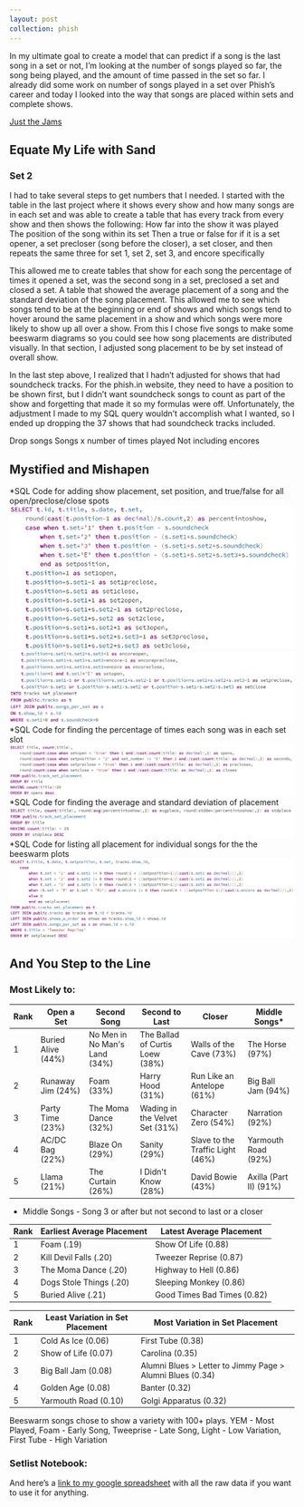 ```yaml
---
layout: post
collection: phish
---
```


In my ultimate goal to create a model that can predict if a song is the last song in a set or not, I’m looking at the number of songs played so far, the song being played, and the amount of time passed in the set so far.  I already did some work on number of songs played in a set over Phish’s career and today I looked into the way that songs are placed within sets and complete shows.

[Just the Jams](#abcd)

## Equate My Life with Sand
### Set 2
I had to take several steps to get numbers that I needed.  I started with the table in the last project where it shows every show and how many songs are in each set and was able to create a table that has every track from every show and then shows the following:
How far into the show it was played
The position of the song within its set
Then a true or false for if it is a set opener, a set precloser (song before the closer), a set closer, and then repeats the same three for set 1, set 2, set 3, and encore specifically

This allowed me to create tables that show for each song the percentage of times it opened a set, was the second song in a set, preclosed a set and closed a set.  A table that showed the average placement of a song and the standard deviation of the song placement.  This allowed me to see which songs tend to be at the beginning or end of shows and which songs tend to hover around the same placement in a show and which songs were more likely to show up all over a show.  From this I chose five songs to make some beeswarm diagrams so you could see how song placements are distributed visually.  In that section, I adjusted song placement to be by set instead of overall show.  

In the last step above, I realized that I hadn’t adjusted for shows that had soundcheck tracks.  For the phish.in website, they need to have a position to be shown first, but I didn’t want soundcheck songs to count as part of the show and forgetting that made it so my formulas were off.  Unfortunately, the adjustment I made to my SQL query wouldn’t accomplish what I wanted, so I ended up dropping the 37 shows that had soundcheck tracks included.  

Drop songs
Songs x number of times played
Not including encores

## Mystified and Mishapen
*SQL Code for adding show placement, set position, and true/false for all open/preclose/close spots  
![pic](/photos/set_open_close1.jpg)  
![pic2](/photos/set_open_close2.jpg)  
*SQL Code for finding the percentage of times each song was in each set slot  
![pic3](/photos/percent_open_close.jpg)  
*SQL Code for finding the average and standard deviation of placement  
![pic4](/photos/avg_std_placement.jpg)  
*SQL Code for listing all placement for individual songs for the the beeswarm plots  
![pic5](/photos/set_placement_for_beeswarm.jpg)  

<a name="abcd"></a>
## And You Step to the Line
### Most Likely to:
|Rank|Open a Set|Second Song|Second to Last|Closer|Middle Songs*|
|--|--|--|--|--|--|
|1|Buried Alive (44%)|No Men in No Man's Land (34%)|The Ballad of Curtis Loew (38%)|Walls of the Cave (73%)|The Horse (97%)|
|2|Runaway Jim (24%)|Foam (33%)|Harry Hood (31%)|Run Like an Antelope (61%)|Big Ball Jam (94%)|
|3|Party Time (23%)|The Moma Dance (32%)|Wading in the Velvet Set (31%)|Character Zero (54%)|Narration (92%)|
|4|AC/DC Bag (22%)|Blaze On (29%)|Sanity (29%)|Slave to the Traffic Light (46%)|Yarmouth Road (92%)|
|5|Llama (21%)|The Curtain (26%)|I Didn't Know (28%)|David Bowie (43%)|Axilla (Part II) (91%)|
* Middle Songs - Song 3 or after but not second to last or a closer

|Rank|Earliest Average Placement|Latest Average Placement|
|---|--|--|
|1|Foam (.19)|Show Of Life (0.88)|
|2|Kill Devil Falls (.20)|Tweezer Reprise (0.87)|
|3|The Moma Dance (.20)|Highway to Hell (0.86)|
|4|Dogs Stole Things (.20)|Sleeping Monkey (0.86)|
|5|Buried Alive (.21)|Good Times Bad Times (0.82)|

|Rank|Least Variation in Set Placement|Most Variation in Set Placement|
|---|--|--|
|1|Cold As Ice (0.06)|First Tube (0.38)|
|2|Show of Life (0.07)|Carolina (0.35)|
|3|Big Ball Jam (0.08)|Alumni Blues > Letter to Jimmy Page > Alumni Blues (0.34)|
|4|Golden Age (0.08)|Banter (0.32)|
|5|Yarmouth Road (0.10)|Golgi Apparatus (0.32)|

<div class="flourish-embed" data-src="story/334562" data-url="https://flo.uri.sh/story/334562/embed"><script src="https://public.flourish.studio/resources/embed.js"></script></div>
Beeswarm songs chose to show a variety with 100+ plays.  YEM - Most Played, Foam - Early Song, Tweeprise - Late Song, Light - Low Variation, First Tube - High Variation

### Setlist Notebook:
And here’s a [link to my google spreadsheet](https://docs.google.com/spreadsheets/d/1BpC31Mz0EMFbQslktbcmSgOt_ioh43q2skVeEpxfSJg/edit?usp=sharing) with all the raw data if you want to use it for anything.
